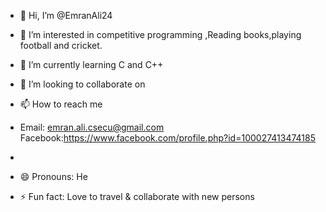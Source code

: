 - 👋 Hi, I’m @EmranAli24

- 👀 I’m interested in competitive programming ,Reading books,playing football and cricket.
- 🌱 I’m currently learning  C and C++
- 💞️ I’m looking to collaborate on 
- 📫 How to reach me
- Email: emran.ali.csecu@gmail.com
  Facebook:https://www.facebook.com/profile.php?id=100027413474185
  
- 
- 😄 Pronouns: He
- ⚡ Fun fact: Love to travel & collaborate with new persons

<!---
EmranAli24/EmranAli24 is a ✨ special ✨ repository because its `README.md` (this file) appears on your GitHub profile.
You can click the Preview link to take a look at your changes.
--->
